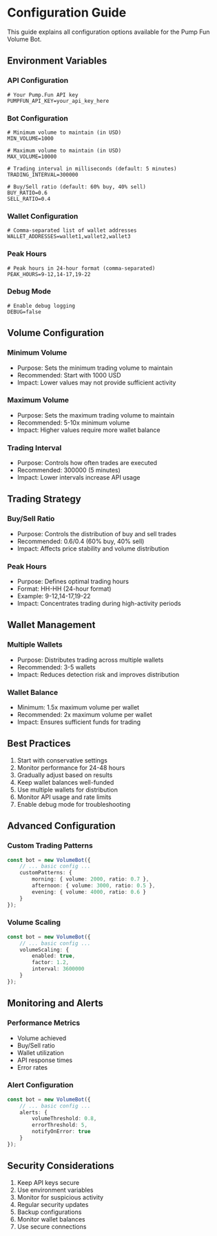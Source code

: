 # Configuration Guide

This guide explains all configuration options available for the Pump Fun Volume Bot.

## Environment Variables

### API Configuration
```env
# Your Pump.Fun API key
PUMPFUN_API_KEY=your_api_key_here
```

### Bot Configuration
```env
# Minimum volume to maintain (in USD)
MIN_VOLUME=1000

# Maximum volume to maintain (in USD)
MAX_VOLUME=10000

# Trading interval in milliseconds (default: 5 minutes)
TRADING_INTERVAL=300000

# Buy/Sell ratio (default: 60% buy, 40% sell)
BUY_RATIO=0.6
SELL_RATIO=0.4
```

### Wallet Configuration
```env
# Comma-separated list of wallet addresses
WALLET_ADDRESSES=wallet1,wallet2,wallet3
```

### Peak Hours
```env
# Peak hours in 24-hour format (comma-separated)
PEAK_HOURS=9-12,14-17,19-22
```

### Debug Mode
```env
# Enable debug logging
DEBUG=false
```

## Volume Configuration

### Minimum Volume
- Purpose: Sets the minimum trading volume to maintain
- Recommended: Start with 1000 USD
- Impact: Lower values may not provide sufficient activity

### Maximum Volume
- Purpose: Sets the maximum trading volume to maintain
- Recommended: 5-10x minimum volume
- Impact: Higher values require more wallet balance

### Trading Interval
- Purpose: Controls how often trades are executed
- Recommended: 300000 (5 minutes)
- Impact: Lower intervals increase API usage

## Trading Strategy

### Buy/Sell Ratio
- Purpose: Controls the distribution of buy and sell trades
- Recommended: 0.6/0.4 (60% buy, 40% sell)
- Impact: Affects price stability and volume distribution

### Peak Hours
- Purpose: Defines optimal trading hours
- Format: HH-HH (24-hour format)
- Example: 9-12,14-17,19-22
- Impact: Concentrates trading during high-activity periods

## Wallet Management

### Multiple Wallets
- Purpose: Distributes trading across multiple wallets
- Recommended: 3-5 wallets
- Impact: Reduces detection risk and improves distribution

### Wallet Balance
- Minimum: 1.5x maximum volume per wallet
- Recommended: 2x maximum volume per wallet
- Impact: Ensures sufficient funds for trading

## Best Practices

1. Start with conservative settings
2. Monitor performance for 24-48 hours
3. Gradually adjust based on results
4. Keep wallet balances well-funded
5. Use multiple wallets for distribution
6. Monitor API usage and rate limits
7. Enable debug mode for troubleshooting

## Advanced Configuration

### Custom Trading Patterns
```typescript
const bot = new VolumeBot({
    // ... basic config ...
    customPatterns: {
        morning: { volume: 2000, ratio: 0.7 },
        afternoon: { volume: 3000, ratio: 0.5 },
        evening: { volume: 4000, ratio: 0.6 }
    }
});
```

### Volume Scaling
```typescript
const bot = new VolumeBot({
    // ... basic config ...
    volumeScaling: {
        enabled: true,
        factor: 1.2,
        interval: 3600000
    }
});
```

## Monitoring and Alerts

### Performance Metrics
- Volume achieved
- Buy/Sell ratio
- Wallet utilization
- API response times
- Error rates

### Alert Configuration
```typescript
const bot = new VolumeBot({
    // ... basic config ...
    alerts: {
        volumeThreshold: 0.8,
        errorThreshold: 5,
        notifyOnError: true
    }
});
```

## Security Considerations

1. Keep API keys secure
2. Use environment variables
3. Monitor for suspicious activity
4. Regular security updates
5. Backup configurations
6. Monitor wallet balances
7. Use secure connections 